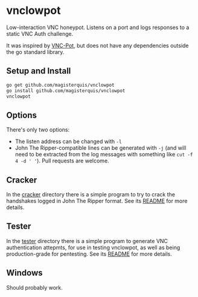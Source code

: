 vnclowpot
=========
Low-interaction VNC honeypot.  Listens on a port and logs responses to a static
VNC Auth challenge.

It was inspired by [VNC-Pot](https://github.com/SepehrHml/VNC-Pot), but does
not have any dependencies outside the go standard library.

Setup and Install
-----------------
```bash
go get github.com/magisterquis/vnclowpot
go install github.com/magisterquis/vnclowpot
vnclowpot
```

Options
-------
There's only two options:
- The listen address can be changed with `-l`
- John The Ripper-compatible lines can be generated with `-j` (and will need
  to be extracted from the log messages with something like `cut -f 4 -d ' '`).
Pull requests are welcome.

Cracker
-------
In the [cracker](./cracker/) directory there is a simple program to try to
crack the handshakes logged in John The Ripper format.  See its
[README](./cracker/README.md) for more details.

Tester
------
In the [tester](./tester/) directory there is a simple program to generate VNC
authentication attepmts, for use in testing vnclowpot, as well as being
production-grade for pentesting.  See its [README](./tester/README.md) for more
details.

Windows
-------
Should probably work.
